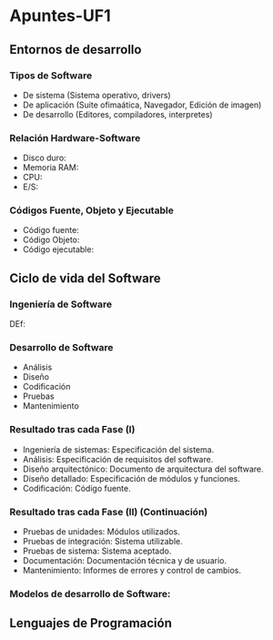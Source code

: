 # Apuntes-UF1

## Entornos de desarrollo

### Tipos de Software 
  - De sistema (Sistema operativo, drivers)
  - De aplicación (Suite ofimaática, Navegador, Edición de imagen)
  - De desarrollo (Editores, compiladores, interpretes)
### Relación Hardware-Software
  - Disco duro:
  - Memoria RAM:
  - CPU:
  - E/S:
### Códigos Fuente, Objeto y Ejecutable
  - Código fuente:
  - Código Objeto:
  - Código ejecutable: 
## Ciclo de vida del Software
### Ingeniería de Software
DEf:
### Desarrollo de Software
  - Análisis
  - Diseño
  - Codificación
  - Pruebas
  - Mantenimiento
### Resultado tras cada Fase (I)
  - Ingeniería de sistemas: Especificación del sistema.
  - Análisis: Especificación de requisitos del software.
  - Diseño arquitectónico: Documento de arquitectura del software.
  - Diseño detallado: Especificación de módulos y funciones.
  - Codificación: Código fuente.
### Resultado tras cada Fase (II) (Continuación)
  - Pruebas de unidades: Módulos utilizados.
  - Pruebas de integración: Sistema utilizable.
  - Pruebas de sistema: Sistema aceptado.
  - Documentación: Documentación técnica y de usuario.
  - Mantenimiento: Informes de errores y control de cambios.
### Modelos de desarrollo de Software:




## Lenguajes de Programación

